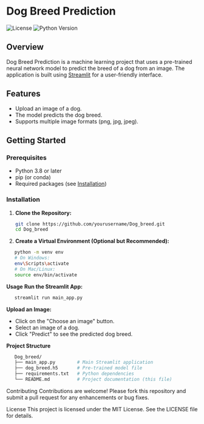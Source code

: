 # Dog Breed Prediction

![License](https://img.shields.io/badge/license-MIT-blue.svg)
![Python Version](https://img.shields.io/badge/python-3.8%2B-green.svg)

## Overview
Dog Breed Prediction is a machine learning project that uses a pre-trained neural network model to predict the breed of a dog from an image. The application is built using [Streamlit](https://streamlit.io/) for a user-friendly interface.

## Features
- Upload an image of a dog.
- The model predicts the dog breed.
- Supports multiple image formats (png, jpg, jpeg).

## Getting Started

### Prerequisites
- Python 3.8 or later
- pip (or conda)
- Required packages (see [Installation](#installation))

### Installation
1. **Clone the Repository:**
   ```bash
   git clone https://github.com/yourusername/Dog_breed.git
   cd Dog_breed

2. **Create a Virtual Environment (Optional but Recommended):**

```bash
   python -m venv env
   # On Windows:
   env\Scripts\activate
   # On Mac/Linux:
   source env/bin/activate
```
**Usage**
**Run the Streamlit App:**
```bash
   streamlit run main_app.py
```
**Upload an Image:**
- Click on the "Choose an image" button.
- Select an image of a dog.
- Click "Predict" to see the predicted dog breed.

**Project Structure**
```bash
   Dog_breed/
   ├── main_app.py        # Main Streamlit application
   ├── dog_breed.h5       # Pre-trained model file
   ├── requirements.txt   # Python dependencies
   └── README.md          # Project documentation (this file)
```
Contributing
Contributions are welcome! Please fork this repository and submit a pull request for any enhancements or bug fixes.

License
This project is licensed under the MIT License. See the LICENSE file for details.



